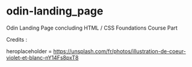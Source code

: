 # odin-landing_page
Odin Landing Page concluding HTML / CSS Foundations Course Part

Credits : 

heroplaceholder = https://unsplash.com/fr/photos/illustration-de-coeur-violet-et-blanc-nY14Fs8pxT8

